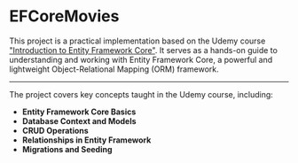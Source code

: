 # EFCoreMovies

This project is a practical implementation based on the Udemy course ["Introduction to Entity Framework Core"](https://www.udemy.com/course/introduction-to-entity-framework-core/). It serves as a hands-on guide to understanding and working with Entity Framework Core, a powerful and lightweight Object-Relational Mapping (ORM) framework. 

---

The project covers key concepts taught in the Udemy course, including:

- **Entity Framework Core Basics**
- **Database Context and Models**
- **CRUD Operations**
- **Relationships in Entity Framework**
- **Migrations and Seeding**
